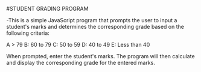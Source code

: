#STUDENT GRADING PROGRAM

-This is a simple JavaScript program that prompts the user to input a student's marks and determines the corresponding grade based on the following criteria:

A > 79
B: 60 to 79
C: 50 to 59
D: 40 to 49
E: Less than 40

When prompted, enter the student's marks.
The program will then calculate and display the corresponding grade for the entered marks.
